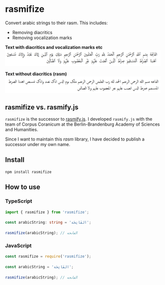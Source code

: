 # rasmifize

Convert arabic strings to their rasm. This includes:

* Removing diacritics
* Removing vocalization marks

**Text with diacritics and vocalization marks etc**
![First sura of the Qur'an with diacritics and vocalization marks etc](assets/quranic_text_with_diacritics.png)

**Text without diacritics (rasm)**
![First sura of the Qur'an rasmified](assets/quranic_text_rasmifized.png)

## rasmifize vs. rasmify.js

`rasmifize` is the successor to [rasmify.js](https://github.com/telota/rasmify.js/). I developed `rasmify.js` with the team of Corpus Coranicum at the Berlin-Brandenburg Academy of Sciences and Humanities.

Since I want to maintain this *rasm* library, I have decided to publish a successor under my own name.

## Install

```
npm install rasmifize
```

## How to use

### TypeScript

```ts
import { rasmifize } from 'rasmifize';

const arabicString: string = 'الفَاتِحَة';

rasmifize(arabicString); // الڡاٮحه
```

### JavaScript

```js
const rasmifize = require('rasmifize');

const arabicString = 'الفَاتِحَة';

rasmifize(arabicString); // الڡاٮحه
```